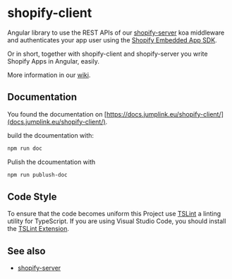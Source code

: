 # shopify-client

Angular library to use the REST APIs of our [shopify-server](https://github.com/JumpLinkNetwork/shopify-server) koa middleware and authenticates your app user using the [Shopify Embedded App SDK](https://help.shopify.com/api/sdks/shopify-apps/embedded-app-sdk).

Or in short, together with shopify-client and shopify-server you write Shopify Apps in Angular, easily.

More information in our [wiki](https://github.com/JumpLink/shopify-client/wiki).

## Documentation

You found the documentation on [https://docs.jumplink.eu/shopify-client/](docs.jumplink.eu/shopify-client/).

build the dcoumentation with:

```bash
npm run doc
```

Pulish the dcoumentation with

```bash
npm run publush-doc
```

## Code Style

To ensure that the code becomes uniform this Project use [TSLint](https://palantir.github.io/tslint/) a linting utility for TypeScript.
If you are using Visual Studio Code, you should install the [TSLint Extension](https://marketplace.visualstudio.com/items?itemName=eg2.tslint).

## See also

* [shopify-server](https://github.com/JumpLinkNetwork/shopify-server)
